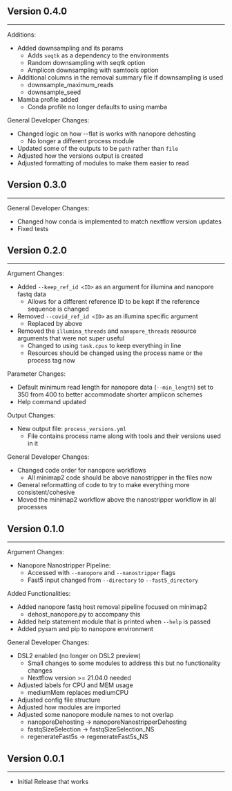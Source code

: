 ## Version 0.4.0
----------------
Additions:
- Added downsampling and its params
    - Adds `seqtk` as a dependency to the environments
    - Random downsampling with seqtk option
    - Amplicon downsampling with samtools option
- Additional columns in the removal summary file if downsampling is used
    - downsample_maximum_reads
    - downsample_seed
- Mamba profile added
    - Conda profile no longer defaults to using mamba

General Developer Changes:
- Changed logic on how --flat is works with nanopore dehosting
    - No longer a different process module
- Updated some of the outputs to be `path` rather than `file`
- Adjusted how the versions output is created
- Adjusted formatting of modules to make them easier to read

## Version 0.3.0
----------------
General Developer Changes:
- Changed how conda is implemented to match nextflow version updates
- Fixed tests

## Version 0.2.0
----------------
Argument Changes:
- Added `--keep_ref_id <ID>` as an argument for illumina and nanopore fastq data
    - Allows for a different reference ID to be kept if the reference sequence is changed
- Removed `--covid_ref_id <ID>` as an illumina specific argument
    - Replaced by above
- Removed the `illumina_threads` and `nanopore_threads` resource arguments that were not super useful
    - Changed to using `task.cpus` to keep everything in line
    - Resources should be changed using the process name or the process tag now

Parameter Changes:
- Default minimum read length for nanopore data (`--min_length`) set to 350 from 400 to better accommodate shorter amplicon schemes
- Help command updated

Output Changes:
- New output file: `process_versions.yml`
    - File contains process name along with tools and their versions used in it

General Developer Changes:
- Changed code order for nanopore workflows
    - All minimap2 code should be above nanostripper in the files now
- General reformatting of code to try to make everything more consistent/cohesive
- Moved the minimap2 workflow above the nanostripper workflow in all processes

## Version 0.1.0
----------------
Argument Changes:
- Nanopore Nanostripper Pipeline:
    - Accessed with `--nanopore` and `--nanostripper` flags
    - Fast5 input changed from `--directory` to `--fast5_directory`

Added Functionalities:
- Added nanopore fastq host removal pipeline focused on minimap2
    - dehost_nanopore.py to accompany this
- Added help statement module that is printed when `--help` is passed 
- Added pysam and pip to nanopore environment

General Developer Changes:
- DSL2 enabled (no longer on DSL2 preview)
    - Small changes to some modules to address this but no functionality changes
    - Nextflow version >= 21.04.0 needed
- Adjusted labels for CPU and MEM usage
    - mediumMem replaces mediumCPU
- Adjusted config file structure
- Adjusted how modules are imported
- Adjusted some nanopore module names to not overlap
    - nanoporeDehosting  -> nanoporeNanostripperDehosting
    - fastqSizeSelection -> fastqSizeSelection_NS 
    - regenerateFast5s   -> regenerateFast5s_NS


## Version 0.0.1
----------------

- Initial Release that works
